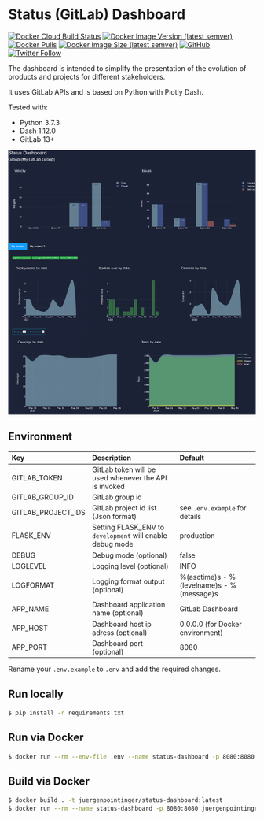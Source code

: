 # Status (GitLab) Dashboard

[![Docker Cloud Build Status](https://img.shields.io/docker/cloud/build/juergenpointinger/status-dashboard)](https://hub.docker.com/r/juergenpointinger/status-dashboard)
[![Docker Image Version (latest semver)](https://img.shields.io/docker/v/juergenpointinger/status-dashboard)](https://hub.docker.com/r/juergenpointinger/status-dashboard)
[![Docker Pulls](https://img.shields.io/docker/pulls/juergenpointinger/status-dashboard)](https://hub.docker.com/r/juergenpointinger/status-dashboard)
[![Docker Image Size (latest semver)](https://img.shields.io/docker/image-size/juergenpointinger/status-dashboard)](https://hub.docker.com/r/juergenpointinger/status-dashboard)
[![GitHub](https://img.shields.io/github/license/juergenpointinger/status-dashboard)](https://github.com/juergenpointinger/status-dashboard/blob/master/LICENSE)
[![Twitter Follow](https://img.shields.io/twitter/follow/pointij?style=social)](https://twitter.com/pointij)

The dashboard is intended to simplify the presentation of the evolution of products and projects for different stakeholders. 

It uses GitLab APIs and is based on Python with Plotly Dash.

Tested with:

- Python 3.7.3
- Dash 1.12.0
- GitLab 13+

![Status-Dashboard](./docs/status-dashboard.png)

## Environment

| Key | Description | Default |
|:-------------------|:------------|:--------|
| GITLAB_TOKEN       | GitLab token will be used whenever the API is invoked | |
| GITLAB_GROUP_ID    | GitLab group id | |
| GITLAB_PROJECT_IDS | GitLab project id list (Json format) | see `.env.example` for details |
| FLASK_ENV          | Setting FLASK_ENV to `development` will enable debug mode | production |
| DEBUG              | Debug mode (optional) | false |
| LOGLEVEL           | Logging level (optional) | INFO |
| LOGFORMAT          | Logging format output (optional) | %(asctime)s - %(levelname)s - %(message)s |
| APP_NAME           | Dashboard application name (optional) | GitLab Dashboard |
| APP_HOST           | Dashboard host ip adress (optional) | 0.0.0.0 (for Docker environment) |
| APP_PORT           | Dashboard port (optional) | 8080 |

Rename your `.env.example` to `.env` and add the required changes.

## Run locally

```bash
$ pip install -r requirements.txt
```

## Run via Docker

```bash
$ docker run --rm --env-file .env --name status-dashboard -p 8080:8080 juergenpointinger/status-dashboard:latest
```

## Build via Docker

```bash
$ docker build . -t juergenpointinger/status-dashboard:latest
$ docker run --rm --name status-dashboard -p 8080:8080 juergenpointinger/status-dashboard:latest
```